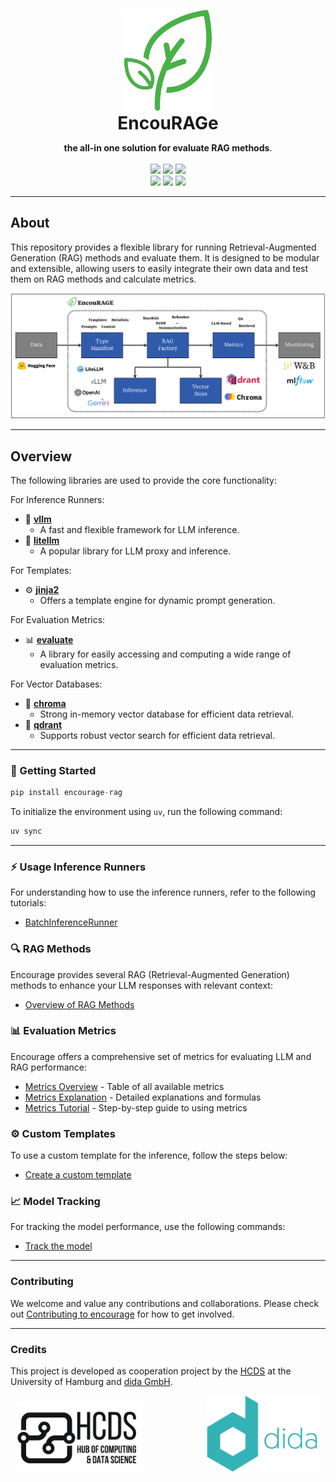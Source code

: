 <p align="center">
  <img src="assets/logo.png" alt="Encourage Logo" width="140" /><br />
  <span style="font-size: 2em; font-weight: bold;">EncouRAGe</span>
</p>
<p align="center">
  <b>the all-in one solution for evaluate RAG methods</b>. <br /> <br />
  <img src="https://img.shields.io/github/last-commit/uhh-hcds/encourage" />
  <img src="https://img.shields.io/github/issues/uhh-hcds/encourage" />
  <img src="https://img.shields.io/github/issues-pr/uhh-hcds/encourage" />
  <br />
  <img src="https://img.shields.io/badge/python-3.12-blue" />
  <img src="https://img.shields.io/badge/python-3.13-blue" />
  <img src="https://img.shields.io/github/license/uhh-hcds/encourage" />
</p>

---

## About

This repository provides a flexible library for running Retrieval-Augmented Generation (RAG) methods and evaluate them.
It is designed to be modular and extensible, allowing users to easily integrate their own data and test them on RAG methods and calculate metrics.

<p align="center">
  <img src="assets/overview.png" alt="Encourage Logo" width="800px" /><br />
</p>


--- 
## Overview


The following libraries are used to provide the core functionality:

For Inference Runners:
- 🏃 **[vllm](https://github.com/vllm-project/vllm)**
  - A fast and flexible framework for LLM inference.
- 🚈 **[litellm](https://github.com/huggingface/transformers)**
  - A popular library for LLM proxy and inference.

For Templates:
- ⚙️ **[jinja2](https://github.com/pallets/jinja)**
  - Offers a template engine for dynamic prompt generation.

For Evaluation Metrics:
- 📊 **[evaluate](https://github.com/huggingface/evaluate)**
  - A library for easily accessing and computing a wide range of evaluation metrics.

For Vector Databases:
- 🔄 **[chroma](https://github.com/chroma-core/chroma)**
  - Strong in-memory vector database for efficient data retrieval.
- 🧭 **[qdrant](https://github.com/qdrant/qdrant)**
  - Supports robust vector search for efficient data retrieval.

---

### 🚀 Getting Started

```python
pip install encourage-rag
```

To initialize the environment using `uv`, run the following command:

```bash
uv sync
```
--- 

### ⚡ Usage Inference Runners

For understanding how to use the inference runners, refer to the following tutorials:


- [BatchInferenceRunner](./docs/batch_inference.md)

### 🔍 RAG Methods

Encourage provides several RAG (Retrieval-Augmented Generation) methods to enhance your LLM responses with relevant context:

- [Overview of RAG Methods](./docs/rag_methods.md)

### 📊 Evaluation Metrics

Encourage offers a comprehensive set of metrics for evaluating LLM and RAG performance:

- [Metrics Overview](./docs/metrics_overview.md) - Table of all available metrics
- [Metrics Explanation](./docs/metrics_explanation.md) - Detailed explanations and formulas
- [Metrics Tutorial](./docs/metrics_tutorial.md) - Step-by-step guide to using metrics

### ⚙️ Custom Templates

To use a custom template for the inference, follow the steps below:

- [Create a custom template](./docs/templates.md)

### 📈 Model Tracking

For tracking the model performance, use the following commands:

- [Track the model](./docs/mlflow.md)

---
### Contributing

We welcome and value any contributions and collaborations. Please check out [Contributing to encourage](https://docs.vllm.ai/en/latest/contributing/index.html) for how to get involved.

---

### Credits

This project is developed as cooperation project by the [HCDS](https://www.hcds.uni-hamburg.de) at the University of Hamburg and [dida GmbH](https://www.dida.do/).

<p align="center">
  <span style="margin-right: 100px;">
    <img src="assets/hcds_logo.png" alt="HCDS Logo" width="200" />
  </span>
  <span>
    <img src="assets/dida_logo.svg" alt="Dida Logo" width="180" />
  </span>
</p>